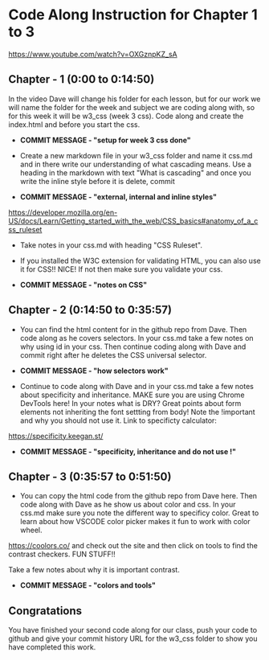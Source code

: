 # Code Along Instruction for Chapter 1 to 3
https://www.youtube.com/watch?v=OXGznpKZ_sA


## Chapter - 1 (0:00 to 0:14:50)

In the video Dave will change his folder for each lesson, but for our work we will name the folder for the week and subject we are coding along with, so for this week it will be w3_css (week 3 css). Code along and create the index.html and before you start the css. 

* **COMMIT MESSAGE - "setup for week 3 css done"**

* Create a new markdown file in your w3_css folder and name it css.md and in there write our understanding of what cascading means. Use a heading in the markdown with text "What is cascading" and once you write the inline style before it is delete, commit

* **COMMIT MESSAGE - "external, internal and inline styles"**

https://developer.mozilla.org/en-US/docs/Learn/Getting_started_with_the_web/CSS_basics#anatomy_of_a_css_ruleset

* Take notes in your css.md with heading "CSS Ruleset".  

* If you installed the W3C extension for validating HTML, you can also use it for CSS!! NICE! If not then make sure you validate your css. 

* **COMMIT MESSAGE - "notes on CSS"**

## Chapter - 2 (0:14:50 to 0:35:57)

* You can find the html content for in the github repo from Dave.  Then code along as he covers selectors. In your css.md take a few notes on why using id in your css.  Then continue coding along with Dave and commit right after he deletes the CSS universal selector.

* **COMMIT MESSAGE - "how selectors work"**

* Continue to code along with Dave and in your css.md take a few notes 
about specificity and inheritance. MAKE sure you are using Chrome DevTools here! In your notes what is DRY? Great points about form elements not inheriting the font settting from body! Note the !important and why you should not use it. Link to specificty calculator:

https://specificity.keegan.st/

* **COMMIT MESSAGE - "specificity, inheritance and do not use !"**

## Chapter - 3 (0:35:57 to 0:51:50)

* You can copy the html code from the github repo from Dave here. Then code along with Dave as he show us about color and css. In your css.md make sure you note the different way to specificy color. Great to learn about how VSCODE color picker makes it fun to work with color wheel. 

https://coolors.co/ and check out the site and then click on tools to find the contrast checkers. FUN STUFF!!

Take a few notes about why it is important contrast.

* **COMMIT MESSAGE - "colors and tools"**

## Congratations
You have finished your second code along for our class, push your code to github and give your commit history URL for the w3_css folder to show you have completed this work. 